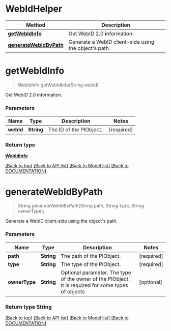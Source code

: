 # WebIdHelper

Method | Description
------------ | -------------
[**getWebIdInfo**](WebIdHelper.md#getwebidinfo) | Get WebID 2.0 information.
[**generateWebIdByPath**](WebIdHelper.md#generatewebidbypath) | Generate a WebID client-side using the object's path.


# **getWebIdInfo**
> WebIdInfo getWebIdInfo(String webId)

Get WebID 2.0 information.

### Parameters

Name | Type | Description | Notes
------------- | ------------- | ------------- | -------------
 **webId** | **String**| The ID of the PIObject.. | [required]

### Return type

[**WebIdInfo**](../models/WebIdInfo.md)

[[Back to top]](#) [[Back to API list]](../../DOCUMENTATION.md#documentation-for-api-endpoints) [[Back to Model list]](../../DOCUMENTATION.md#documentation-for-models) [[Back to DOCUMENTATION]](../../DOCUMENTATION.md)

# **generateWebIdByPath**
> String generateWebIdByPath(String path, String type, String ownerType);

Generate a WebID client-side using the object's path.

### Parameters

Name | Type | Description | Notes
------------- | ------------- | ------------- | -------------
 **path** | **String** | The path of the PIObject. | [required]
 **type** | **String** | The type of the PIObject. | [required]
 **ownerType** | **String** | Optional parameter.  The type of the owner of the PIObject. It is required for some types of objects | [optional]


### Return type String


[[Back to top]](#) [[Back to API list]](../../DOCUMENTATION.md#documentation-for-api-endpoints) [[Back to Model list]](../../DOCUMENTATION.md#documentation-for-models) [[Back to DOCUMENTATION]](../../DOCUMENTATION.md)
